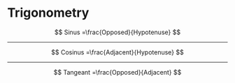# Trigonometry

$$
    Sinus =\frac{Opposed}{Hypotenuse}
$$

<hr/>

$$
    Cosinus =\frac{Adjacent}{Hypotenuse}
$$

<hr/>

$$
    Tangeant =\frac{Opposed}{Adjacent}
$$
